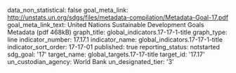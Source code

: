 data_non_statistical: false
goal_meta_link: http://unstats.un.org/sdgs/files/metadata-compilation/Metadata-Goal-17.pdf
goal_meta_link_text: United Nations Sustainable Development Goals Metadata (pdf 468kB)
graph_title: global_indicators.17-17-1-title
graph_type: line
indicator_number: 17.17.1
indicator_name: global_indicators.17-17-1-title
indicator_sort_order: 17-17-01
published: true
reporting_status: notstarted
sdg_goal: '17'
target_name: global_targets.17-17-title
target_id: '17.17'
un_custodian_agency: World Bank
un_designated_tier: '3'